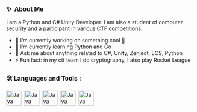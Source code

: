 ### ✨&nbsp; About Me

I am a Python and C# Unity Developer. I am also a student of computer security and a participant in various CTF competitions.

- 🔭 I’m currently working on something cool 👻
- 🌱 I’m currently learning Python and Go
- 💬 Ask me about anything related to C#, Unity, Zenject, ECS, Python
- ⚡ Fun fact: in my ctf team I do cryptography, I also play Rocket League

### :hammer_and_wrench: Languages and Tools :

<div>
  <img src="https://burinal.ru/wp-content/uploads/FkQMizTCUxOV28YBgS4RJdq_JUL9R3z2.png" title="Java" width="40" />&nbsp;
  <img src="https://d3mxt5v3yxgcsr.cloudfront.net/courses/15007/course_15007_image.png" title="Java" width="40" />&nbsp;
  <img src="https://storage.googleapis.com/replit/images/1678389482399_2c4b63c84cd508867435e64ce6545181.png" alt="Java" width="40" />&nbsp;
  <img src="https://cdn-icons-png.flaticon.com/512/919/919853.png" alt="Java" width="40" />&nbsp;
  <img src="https://developer.bentley.com/_next/static/images/Git_icon-305be34a91099bc3c99973b49684d23b.png" alt="Java" width="40" />&nbsp;
</div>
